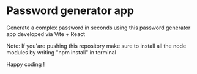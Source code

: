 # Password generator app

Generate a complex password in seconds using this password generator app 
developed via Vite + React

Note: If you'are pushing this repository make sure to install all the node modules by writing "npm install" in terminal

Happy coding !
